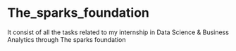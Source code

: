 # The_sparks_foundation
It consist of all the tasks related to my internship in Data Science & Business Analytics through The sparks foundation
